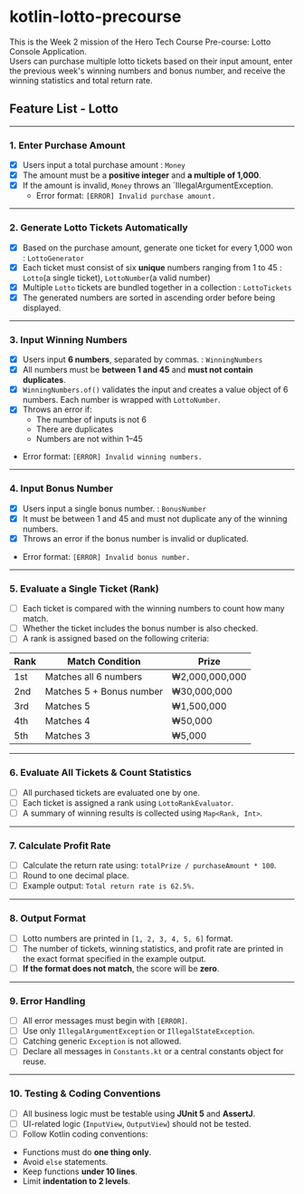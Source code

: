 # kotlin-lotto-precourse

This is the Week 2 mission of the Hero Tech Course Pre-course: Lotto Console Application.  
Users can purchase multiple lotto tickets based on their input amount, enter the previous week's winning numbers and bonus number, and receive the winning statistics and total return rate.
<br>

## Feature List - Lotto

---

### 1. Enter Purchase Amount
- [x] Users input a total purchase amount : `Money`
- [x] The amount must be a **positive integer** and **a multiple of 1,000**.
- [X] If the amount is invalid, `Money` throws an `IllegalArgumentException.
  - Error format: `[ERROR] Invalid purchase amount.`

---

### 2. Generate Lotto Tickets Automatically
- [x] Based on the purchase amount, generate one ticket for every 1,000 won : `LottoGenerator`
- [x] Each ticket must consist of six **unique** numbers ranging from 1 to 45 : `Lotto`(a single ticket), `LottoNumber`(a valid number)
- [x] Multiple `Lotto` tickets are bundled together in a collection : `LottoTickets`
- [x] The generated numbers are sorted in ascending order before being displayed.

---

### 3. Input Winning Numbers
- [x] Users input **6 numbers**, separated by commas. : `WinningNumbers`
- [x] All numbers must be **between 1 and 45** and **must not contain duplicates**.
- [x] `WinningNumbers.of()` validates the input and creates a value object of 6 numbers. Each number is wrapped with `LottoNumber`.
- [x] Throws an error if:
  - The number of inputs is not 6
  - There are duplicates
  - Numbers are not within 1–45
- Error format: `[ERROR] Invalid winning numbers.`

---

### 4. Input Bonus Number
- [x] Users input a single bonus number. : `BonusNumber`
- [x] It must be between 1 and 45 and must not duplicate any of the winning numbers.
- [x] Throws an error if the bonus number is invalid or duplicated.
- Error format: `[ERROR] Invalid bonus number.`

---


### 5. Evaluate a Single Ticket (Rank)
- [ ] Each ticket is compared with the winning numbers to count how many match.
- [ ] Whether the ticket includes the bonus number is also checked.
- [ ] A rank is assigned based on the following criteria:

| Rank | Match Condition                   | Prize |
|------|------------------------------------|--------|
| 1st  | Matches all 6 numbers              | ₩2,000,000,000 |
| 2nd  | Matches 5 + Bonus number           | ₩30,000,000 |
| 3rd  | Matches 5                          | ₩1,500,000 |
| 4th  | Matches 4                          | ₩50,000 |
| 5th  | Matches 3                          | ₩5,000 |


---

### 6. Evaluate All Tickets & Count Statistics
- [ ] All purchased tickets are evaluated one by one.
- [ ] Each ticket is assigned a rank using `LottoRankEvaluator`.
- [ ] A summary of winning results is collected using `Map<Rank, Int>`.

---

### 7. Calculate Profit Rate
- [ ] Calculate the return rate using: `totalPrize / purchaseAmount * 100`.
- [ ] Round to one decimal place.
- [ ] Example output: `Total return rate is 62.5%.`

---

### 8. Output Format
- [ ] Lotto numbers are printed in `[1, 2, 3, 4, 5, 6]` format.
- [ ] The number of tickets, winning statistics, and profit rate are printed in the exact format specified in the example output.
- [ ] **If the format does not match**, the score will be **zero**.

---

### 9. Error Handling
- [ ] All error messages must begin with `[ERROR]`.
- [ ] Use only `IllegalArgumentException` or `IllegalStateException`.
- [ ] Catching generic `Exception` is not allowed.
- [ ] Declare all messages in `Constants.kt` or a central constants object for reuse.

---
### 10. Testing & Coding Conventions
- [ ] All business logic must be testable using **JUnit 5** and **AssertJ**.
- [ ] UI-related logic (`InputView`, `OutputView`) should not be tested.
- [ ] Follow Kotlin coding conventions:
- Functions must do **one thing only**.
- Avoid `else` statements.
- Keep functions **under 10 lines**.
- Limit **indentation to 2 levels**.
